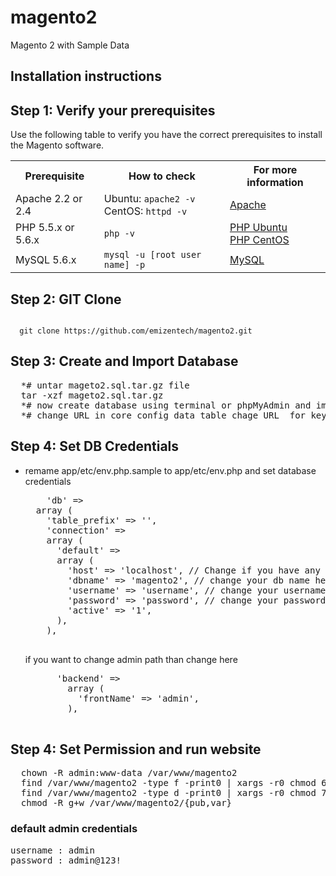 # magento2
Magento 2 with Sample Data

<h2>Installation instructions</h2>
<h2>Step 1: Verify your prerequisites</h2>

Use the following table to verify you have the correct prerequisites to install the Magento software.

<table>
	<tbody>
		<tr>
			<th>Prerequisite</th>
			<th>How to check</th>
			<th>For more information</th>
		</tr>
	<tr>
		<td>Apache 2.2 or 2.4</td>
		<td>Ubuntu: <code>apache2 -v</code><br>
		CentOS: <code>httpd -v</code></td>
		<td><a href="http://devdocs.magento.com/guides/v2.0/install-gde/prereq/apache.html">Apache</a></td>
	</tr>
	<tr>
		<td>PHP 5.5.x or 5.6.x</td>
		<td><code>php -v</code></td>
		<td><a href="http://devdocs.magento.com/guides/v2.0/install-gde/prereq/php-ubuntu.html">PHP Ubuntu</a><br><a href="http://devdocs.magento.com/guides/v2.0/install-gde/prereq/php-centos.html">PHP CentOS</a></td>
	</tr>
	<tr><td>MySQL 5.6.x</td>
	<td><code>mysql -u [root user name] -p</code></td>
	<td><a href="http://devdocs.magento.com/guides/v2.0/install-gde/prereq/mysql.html">MySQL</a></td>
	</tr>
</tbody>
</table>


<h2>Step 2: GIT Clone</h2>
<code>
  git clone https://github.com/emizentech/magento2.git
</code>

<h2>Step 3: Create and Import Database</h2>
<pre>
  *# untar mageto2.sql.tar.gz file
  tar -xzf mageto2.sql.tar.gz
  *# now create database using terminal or phpMyAdmin and import mageto2.sql file
  *# change URL in core_config_data table chage URL  for key web/unsecure/base_url &  web/secure/base_url
</pre>

<h2>Step 4: Set DB Credentials</h2>
<ul>
<li>
  remame app/etc/env.php.sample to app/etc/env.php and set database credentials
  <pre>
    'db' => 
  array (
    'table_prefix' => '',
    'connection' => 
    array (
      'default' => 
      array (
        'host' => 'localhost', // Change if you have any other host for mysql
        'dbname' => 'magento2', // change your db name here
        'username' => 'username', // change your username here
        'password' => 'password', // change your password here
        'active' => '1',
      ),
    ),
  </pre>
  if you want to change admin path 
  than change here 
  <pre>
      'backend' => 
        array (
          'frontName' => 'admin',
        ),
  </pre>
  
</li>
</ul>

<h2>Step 4: Set Permission and run website</h2>
<pre>
  chown -R admin:www-data /var/www/magento2
  find /var/www/magento2 -type f -print0 | xargs -r0 chmod 640
  find /var/www/magento2 -type d -print0 | xargs -r0 chmod 750
  chmod -R g+w /var/www/magento2/{pub,var}
</pre>

<h3>default admin credentials </h3>

<pre>
username : admin 
password : admin@123!
</pre>
